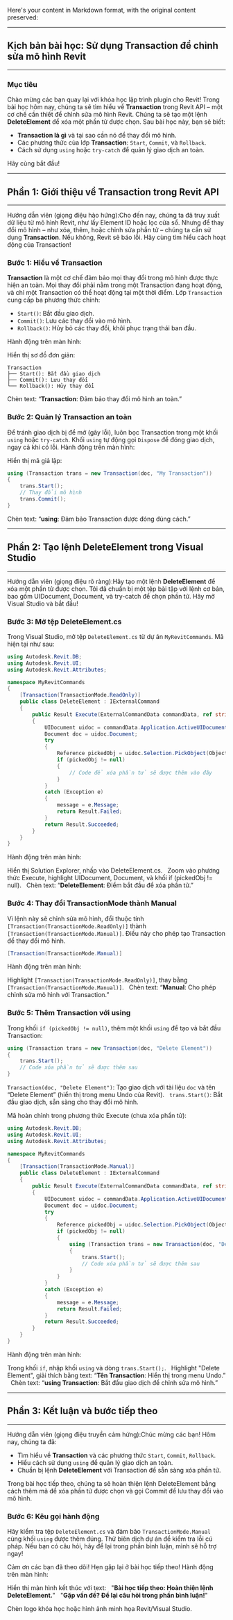 Here's your content in Markdown format, with the original content preserved:

---
## Kịch bản bài học: Sử dụng Transaction để chỉnh sửa mô hình Revit
---

### Mục tiêu
Chào mừng các bạn quay lại với khóa học lập trình plugin cho Revit! Trong bài học hôm nay, chúng ta sẽ tìm hiểu về **Transaction** trong Revit API – một cơ chế cần thiết để chỉnh sửa mô hình Revit. Chúng ta sẽ tạo một lệnh **DeleteElement** để xóa một phần tử được chọn. Sau bài học này, bạn sẽ biết:

* **Transaction là gì** và tại sao cần nó để thay đổi mô hình.
* Các phương thức của lớp **Transaction**: `Start`, `Commit`, và `Rollback`.
* Cách sử dụng `using` hoặc `try-catch` để quản lý giao dịch an toàn.

Hãy cùng bắt đầu!

---
## Phần 1: Giới thiệu về Transaction trong Revit API
---

Hướng dẫn viên (giọng điệu hào hứng):Cho đến nay, chúng ta đã truy xuất dữ liệu từ mô hình Revit, như lấy Element ID hoặc lọc cửa sổ. Nhưng để thay đổi mô hình – như xóa, thêm, hoặc chỉnh sửa phần tử – chúng ta cần sử dụng **Transaction**. Nếu không, Revit sẽ báo lỗi. Hãy cùng tìm hiểu cách hoạt động của Transaction!

### Bước 1: Hiểu về Transaction
**Transaction** là một cơ chế đảm bảo mọi thay đổi trong mô hình được thực hiện an toàn. Mọi thay đổi phải nằm trong một Transaction đang hoạt động, và chỉ một Transaction có thể hoạt động tại một thời điểm. Lớp `Transaction` cung cấp ba phương thức chính:

* `Start()`: Bắt đầu giao dịch.
* `Commit()`: Lưu các thay đổi vào mô hình.
* `Rollback()`: Hủy bỏ các thay đổi, khôi phục trạng thái ban đầu.

Hành động trên màn hình:  

Hiển thị sơ đồ đơn giản:
```
Transaction
├── Start(): Bắt đầu giao dịch
├── Commit(): Lưu thay đổi
└── Rollback(): Hủy thay đổi
```

Chèn text: “**Transaction**: Đảm bảo thay đổi mô hình an toàn.”

### Bước 2: Quản lý Transaction an toàn
Để tránh giao dịch bị để mở (gây lỗi), luôn bọc Transaction trong một khối `using` hoặc `try-catch`. Khối `using` tự động gọi `Dispose` để đóng giao dịch, ngay cả khi có lỗi.
Hành động trên màn hình:  

Hiển thị mã giả lập:
```csharp
using (Transaction trans = new Transaction(doc, "My Transaction"))
{
    trans.Start();
    // Thay đổi mô hình
    trans.Commit();
}
```

Chèn text: “**using**: Đảm bảo Transaction được đóng đúng cách.”

---
## Phần 2: Tạo lệnh DeleteElement trong Visual Studio
---

Hướng dẫn viên (giọng điệu rõ ràng):Hãy tạo một lệnh **DeleteElement** để xóa một phần tử được chọn. Tôi đã chuẩn bị một tệp bài tập với lệnh cơ bản, bao gồm UIDocument, Document, và try-catch để chọn phần tử. Hãy mở Visual Studio và bắt đầu!

### Bước 3: Mở tệp DeleteElement.cs
Trong Visual Studio, mở tệp `DeleteElement.cs` từ dự án `MyRevitCommands`. Mã hiện tại như sau:

```csharp
using Autodesk.Revit.DB;
using Autodesk.Revit.UI;
using Autodesk.Revit.Attributes;

namespace MyRevitCommands
{
    [Transaction(TransactionMode.ReadOnly)]
    public class DeleteElement : IExternalCommand
    {
        public Result Execute(ExternalCommandData commandData, ref string message, ElementSet elements)
        {
            UIDocument uidoc = commandData.Application.ActiveUIDocument;
            Document doc = uidoc.Document;
            try
            {
                Reference pickedObj = uidoc.Selection.PickObject(ObjectType.Element);
                if (pickedObj != null)
                {
                    // Code để xóa phần tử sẽ được thêm vào đây
                }
            }
            catch (Exception e)
            {
                message = e.Message;
                return Result.Failed;
            }
            return Result.Succeeded;
        }
    }
}
```

Hành động trên màn hình:  

Hiển thị Solution Explorer, nhấp vào DeleteElement.cs.  
Zoom vào phương thức Execute, highlight UIDocument, Document, và khối if (pickedObj != null).  
Chèn text: “**DeleteElement**: Điểm bắt đầu để xóa phần tử.”

### Bước 4: Thay đổi TransactionMode thành Manual
Vì lệnh này sẽ chỉnh sửa mô hình, đổi thuộc tính `[Transaction(TransactionMode.ReadOnly)]` thành `[Transaction(TransactionMode.Manual)]`. Điều này cho phép tạo Transaction để thay đổi mô hình.

```csharp
[Transaction(TransactionMode.Manual)]
```

Hành động trên màn hình:  

Highlight `[Transaction(TransactionMode.ReadOnly)]`, thay bằng `[Transaction(TransactionMode.Manual)]`.  
Chèn text: “**Manual**: Cho phép chỉnh sửa mô hình với Transaction.”

### Bước 5: Thêm Transaction với using
Trong khối `if (pickedObj != null)`, thêm một khối `using` để tạo và bắt đầu Transaction:

```csharp
using (Transaction trans = new Transaction(doc, "Delete Element"))
{
    trans.Start();
    // Code xóa phần tử sẽ được thêm sau
}
```

`Transaction(doc, "Delete Element")`: Tạo giao dịch với tài liệu `doc` và tên “Delete Element” (hiển thị trong menu Undo của Revit).  
`trans.Start()`: Bắt đầu giao dịch, sẵn sàng cho thay đổi mô hình.

Mã hoàn chỉnh trong phương thức Execute (chưa xóa phần tử):

```csharp
using Autodesk.Revit.DB;
using Autodesk.Revit.UI;
using Autodesk.Revit.Attributes;

namespace MyRevitCommands
{
    [Transaction(TransactionMode.Manual)]
    public class DeleteElement : IExternalCommand
    {
        public Result Execute(ExternalCommandData commandData, ref string message, ElementSet elements)
        {
            UIDocument uidoc = commandData.Application.ActiveUIDocument;
            Document doc = uidoc.Document;
            try
            {
                Reference pickedObj = uidoc.Selection.PickObject(ObjectType.Element);
                if (pickedObj != null)
                {
                    using (Transaction trans = new Transaction(doc, "Delete Element"))
                    {
                        trans.Start();
                        // Code xóa phần tử sẽ được thêm sau
                    }
                }
            }
            catch (Exception e)
            {
                message = e.Message;
                return Result.Failed;
            }
            return Result.Succeeded;
        }
    }
}
```

Hành động trên màn hình:  

Trong khối `if`, nhập khối `using` và dòng `trans.Start();`.  
Highlight "Delete Element", giải thích bằng text: “**Tên Transaction**: Hiển thị trong menu Undo.”  
Chèn text: “**using Transaction**: Bắt đầu giao dịch để chỉnh sửa mô hình.”

---
## Phần 3: Kết luận và bước tiếp theo
---

Hướng dẫn viên (giọng điệu truyền cảm hứng):Chúc mừng các bạn! Hôm nay, chúng ta đã:

* Tìm hiểu về **Transaction** và các phương thức `Start`, `Commit`, `Rollback`.  
* Hiểu cách sử dụng `using` để quản lý giao dịch an toàn.  
* Chuẩn bị lệnh **DeleteElement** với Transaction để sẵn sàng xóa phần tử.

Trong bài học tiếp theo, chúng ta sẽ hoàn thiện lệnh DeleteElement bằng cách thêm mã để xóa phần tử được chọn và gọi Commit để lưu thay đổi vào mô hình.

### Bước 6: Kêu gọi hành động
Hãy kiểm tra tệp `DeleteElement.cs` và đảm bảo `TransactionMode.Manual` cùng khối `using` được thêm đúng. Thử biên dịch dự án để kiểm tra lỗi cú pháp. Nếu bạn có câu hỏi, hãy để lại trong phần bình luận, mình sẽ hỗ trợ ngay!

Cảm ơn các bạn đã theo dõi! Hẹn gặp lại ở bài học tiếp theo!
Hành động trên màn hình:  

Hiển thị màn hình kết thúc với text:  
"**Bài học tiếp theo: Hoàn thiện lệnh DeleteElement.**"  
"**Gặp vấn đề? Để lại câu hỏi trong phần bình luận!**"

Chèn logo khóa học hoặc hình ảnh minh họa Revit/Visual Studio.